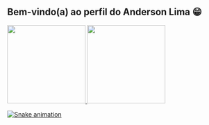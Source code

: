 
 ## Bem-vindo(a) ao perfil do Anderson Lima 😁

 <div>
   <a href="https://github.com/Anderson-Lima10">
   <img height="180em" src="https://github-readme-stats.vercel.app/api?username=Anderson-Lima10&show_icons=true&theme=tokyonight&include_all_commits=true&count_private=true"/>
   <img height="180em" src="https://github-readme-stats.vercel.app/api/top-langs/?username=Anderson-Lima10&layout=compact&langs_count=6&theme=tokyonight"/>


 ![Snake animation](https://github.com/Anderson-Lima10/Anderson-Lima10/blob/output/github-contribution-grid-snake.svg)
 
 
 
 
 
 
 
 
 
 
 
 
 
 
 
 

 
